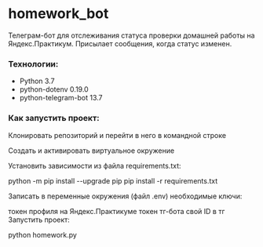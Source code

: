 # homework_bot
Телеграм-бот для отслеживания статуса проверки домашней работы на Яндекс.Практикум.
Присылает сообщения, когда статус изменен.
### Технологии:
- Python 3.7
- python-dotenv 0.19.0
- python-telegram-bot 13.7

### Как запустить проект:
Клонировать репозиторий и перейти в него в командной строке

Cоздать и активировать виртуальное окружение

Установить зависимости из файла requirements.txt:

python -m pip install --upgrade pip
pip install -r requirements.txt

Записать в переменные окружения (файл .env) необходимые ключи:

токен профиля на Яндекс.Практикуме
токен тг-бота
свой ID в тг
Запустить проект:

python homework.py
